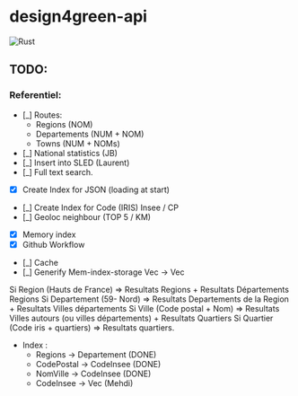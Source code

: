 # design4green-api

![Rust](https://github.com/SGecko-Design4Green/design4green-api/workflows/Rust/badge.svg)

## TODO:

### Referentiel:

- [_] Routes:
  - Regions (NOM)
  - Departements (NUM + NOM)
  - Towns (NUM + NOMs)
- [_] National statistics (JB)
- [_] Insert into SLED (Laurent)
- [_] Full text search.
- [x] Create Index for JSON (loading at start)
- [_] Create Index for Code (IRIS) Insee / CP
- [_] Geoloc neighbour (TOP 5 / KM)
- [x] Memory index
- [x] Github Workflow
- [_] Cache
- [_] Generify Mem-index-storage Vec<String> -> Vec<T>

Si Region (Hauts de France) => Resultats Regions + Resultats Départements Regions
Si Departement (59- Nord) => Resultats Departements de la Region + Resultats Villes départements
Si Ville (Code postal + Nom) => Resultats Villes autours (ou villes départements) + Resultats Quartiers
Si Quartier (Code iris + quartiers) => Resultats quartiers.

- Index :
  - Regions -> Departement (DONE)
  - CodePostal -> CodeInsee (DONE)
  - NomVille -> CodeInsee (DONE)
  - CodeInsee -> Vec<CodeIris> (Mehdi)
